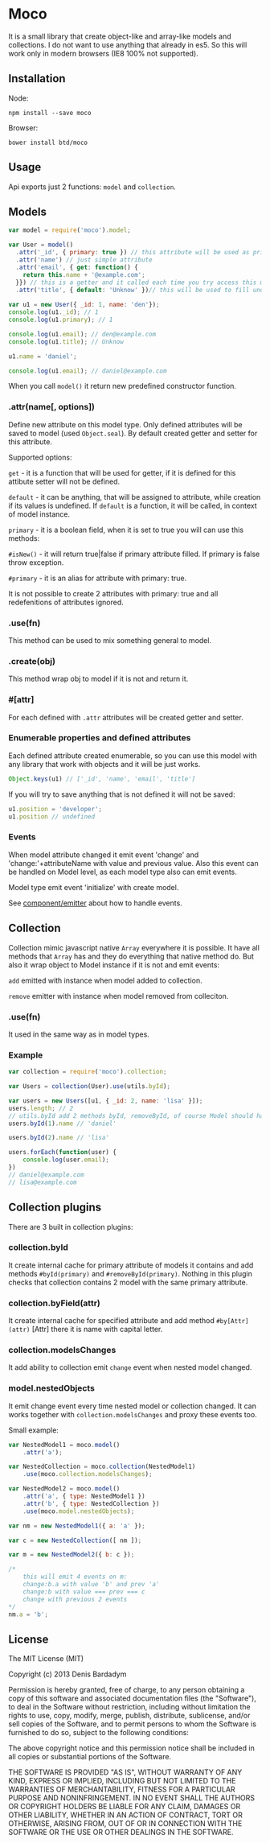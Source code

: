 # Moco

It is a small library that create object-like and array-like models and collections. I do not want to use anything that already in es5. So this will work only in modern browsers (IE8 100% not supported).

## Installation

Node:

	npm install --save moco
    
Browser:

	bower install btd/moco
    
## Usage

Api exports just 2 functions: `model` and `collection`.

## Models

```js
var model = require('moco').model;

var User = model()
  .attr('_id', { primary: true }) // this attribute will be used as primary key
  .attr('name') // just simple attribute
  .attr('email', { get: function() {
    return this.name + '@example.com';
  }}) // this is a getter and it called each time you try access this model
  .attr('title', { default: 'Unknow' })// this will be used to fill undefined attribute while creation
    
var u1 = new User({ _id: 1, name: 'den'});
console.log(u1._id); // 1
console.log(u1.primary); // 1

console.log(u1.email); // den@example.com
console.log(u1.title); // Unknow

u1.name = 'daniel';

console.log(u1.email); // daniel@example.com
```

When you call `model()` it return new predefined constructor function.

### .attr(name[, options])

Define new attribute on this model type. Only defined attributes will be saved to model (used `Object.seal`). By default created getter and setter for this attribute.

Supported options:

`get` - it is a function that will be used for getter, if it is defined for this attibute setter will not be defined.

`default` - it can be anything, that will be assigned to attribute, while creation if its values is undefined. If `default` is a function, it will be called, in context of model instance.

`primary` - it is a boolean field, when it is set to true you will can use this methods:

`#isNew()` - it will return true|false if primary attribute filled. If primary is false throw exception.

`#primary` - it is an alias for attribute with primary: true.

It is not possible to create 2 attributes with primary: true and all redefenitions of attributes ignored.

### .use(fn)

This method can be used to mix something general to model.

### .create(obj)

This method wrap obj to model if it is not and return it.

### #[attr]

For each defined with `.attr` attributes will be created getter and setter.

### Enumerable properties and defined attributes

Each defined attribute created enumerable, so you can use this model with any library that work with objects and it will be just works.

```js
Object.keys(u1) // ['_id', 'name', 'email', 'title']
```
If you will try to save anything that is not defined it will not be saved:
```js
u1.position = 'developer';
u1.position // undefined
```

### Events

When model attribute changed it emit event 'change' and 'change:'+attributeName with value and previous value. Also this event can be handled on Model level, as each model type also can emit events.

Model type emit event 'initialize' with create model.

See [component/emitter](https://github.com/component/emitter) about how to handle events.

## Collection

Collection mimic javascript native `Array` everywhere it is possible. It have all methods that `Array` has and they do everything that native method do. But also it wrap object to Model instance if it is not and emit events:

`add` emitted with instance when model added to collection.

`remove` emitter with instance when model removed from colleciton.

### .use(fn) 

It used in the same way as in model types.

### Example

```js
var collection = require('moco').collection;

var Users = collection(User).use(utils.byId);

var users = new Users([u1, { _id: 2, name: 'lisa' }]);
users.length; // 2
// utils.byId add 2 methods byId, removeById, of course Model should have primary attribute
users.byId(1).name // 'daniel'

users.byId(2).name // 'lisa'

users.forEach(function(user) {
	console.log(user.email);
})
// daniel@example.com
// lisa@example.com
```

## Collection plugins

There are 3 built in collection plugins:

### collection.byId

It create internal cache for primary attribute of models it contains and add methods `#byId(primary)` and `#removeById(primary)`.
Nothing in this plugin checks that collection contains 2 model with the same primary attribute.

### collection.byField(attr)

It create internal cache for specified attribute and add method `#by[Attr](attr)` [Attr] there it is name with capital letter.

### collection.modelsChanges

It add ability to collection emit `change` event when nested model changed.

### model.nestedObjects

It emit change event every time nested model or collection changed. It can works together with `collection.modelsChanges` and proxy these events too.

Small example:

```javascript
var NestedModel1 = moco.model()
    .attr('a');

var NestedCollection = moco.collection(NestedModel1)
    .use(moco.collection.modelsChanges);

var NestedModel2 = moco.model()
    .attr('a', { type: NestedModel1 })
    .attr('b', { type: NestedCollection })
    .use(moco.model.nestedObjects);

var nm = new NestedModel1({ a: 'a' });

var c = new NestedCollection([ nm ]);

var m = new NestedModel2({ b: c });

/*
    this will emit 4 events on m:
    change:b.a with value 'b' and prev 'a'
    change:b with value === prev === c
    change with previous 2 events
*/
nm.a = 'b';
```

## License

The MIT License (MIT)

Copyright (c) 2013 Denis Bardadym

Permission is hereby granted, free of charge, to any person obtaining a copy
of this software and associated documentation files (the "Software"), to deal
in the Software without restriction, including without limitation the rights
to use, copy, modify, merge, publish, distribute, sublicense, and/or sell
copies of the Software, and to permit persons to whom the Software is
furnished to do so, subject to the following conditions:

The above copyright notice and this permission notice shall be included in
all copies or substantial portions of the Software.

THE SOFTWARE IS PROVIDED "AS IS", WITHOUT WARRANTY OF ANY KIND, EXPRESS OR
IMPLIED, INCLUDING BUT NOT LIMITED TO THE WARRANTIES OF MERCHANTABILITY,
FITNESS FOR A PARTICULAR PURPOSE AND NONINFRINGEMENT. IN NO EVENT SHALL THE
AUTHORS OR COPYRIGHT HOLDERS BE LIABLE FOR ANY CLAIM, DAMAGES OR OTHER
LIABILITY, WHETHER IN AN ACTION OF CONTRACT, TORT OR OTHERWISE, ARISING FROM,
OUT OF OR IN CONNECTION WITH THE SOFTWARE OR THE USE OR OTHER DEALINGS IN
THE SOFTWARE.